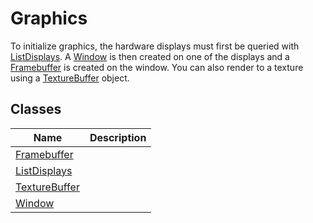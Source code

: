 # Graphics #
To initialize graphics, the hardware displays must first be queried with [ListDisplays](API_ListDisplays.md).
A [Window](API_Window.md) is then created on one of the displays and a [Framebuffer](API_Framebuffer.md) is created on the window.
You can also render to a texture using a [TextureBuffer](API_TextureBuffer.md) object.

## Classes ##
| Name | Description |
| --- | --- |
| [Framebuffer](API_Framebuffer.md) | |
| [ListDisplays](API_ListDisplays.md) | |
| [TextureBuffer](API_TextureBuffer.md) | |
| [Window](API_Window.md) | |
